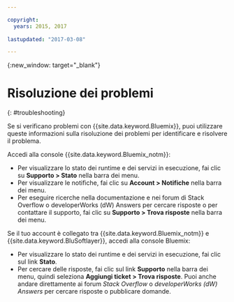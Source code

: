 ```yaml
---

copyright:
  years: 2015, 2017
  
lastupdated: "2017-03-08"

---
```



{:new_window: target="_blank"}



# Risoluzione dei problemi
{: #troubleshooting}

Se si verificano problemi con {{site.data.keyword.Bluemix}}, puoi utilizzare queste informazioni sulla risoluzione dei problemi per identificare e risolvere il problema.

Accedi alla console {{site.data.keyword.Bluemix_notm}}:
* Per visualizzare lo stato dei runtime e dei servizi in esecuzione, fai clic su **Supporto > Stato** nella barra dei menu.
* Per visualizzare le notifiche, fai clic su **Account > Notifiche** nella barra dei menu. 
* Per eseguire ricerche nella documentazione e nei forum di Stack Overflow o developerWorks (dW) Answers per cercare risposte o per contattare il supporto, fai clic su **Supporto > Trova risposte** nella barra dei menu.

Se il tuo account è collegato tra {{site.data.keyword.Bluemix_notm}} e {{site.data.keyword.BluSoftlayer}}, accedi alla console Bluemix:
* Per visualizzare lo stato dei runtime e dei servizi in esecuzione, fai clic sul link **Stato**.
* Per cercare delle risposte, fai clic sul link **Supporto** nella barra dei menu, quindi seleziona **Aggiungi ticket > Trova risposte**.
  Puoi anche andare direttamente ai forum *Stack Overflow* o *developerWorks (dW) Answers* per cercare risposte o pubblicare domande.
